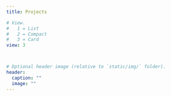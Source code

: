 ```yaml
---
title: Projects

# View.
#   1 = List
#   2 = Compact
#   3 = Card
view: 3



# Optional header image (relative to `static/img/` folder).
header:
  caption: ""
  image: ""
---
```

 